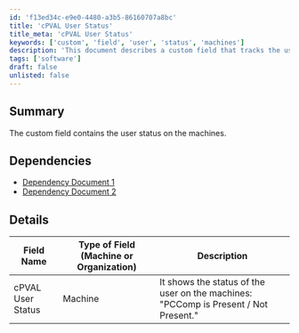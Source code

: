 ```yaml
---
id: 'f13ed34c-e9e0-4480-a3b5-86160707a8bc'
title: 'cPVAL User Status'
title_meta: 'cPVAL User Status'
keywords: ['custom', 'field', 'user', 'status', 'machines']
description: 'This document describes a custom field that tracks the user status on machines, detailing its dependencies and specific field information relevant to machine management.'
tags: ['software']
draft: false
unlisted: false
---
```


## Summary

The custom field contains the user status on the machines.

## Dependencies

- [Dependency Document 1](https://proval.itglue.com/5078775/docs/18178737)  
- [Dependency Document 2](https://proval.itglue.com/5078775/docs/18178739)

## Details

| Field Name           | Type of Field (Machine or Organization) | Description                                                     |
|----------------------|-----------------------------------------|-----------------------------------------------------------------|
| cPVAL User Status    | Machine                                 | It shows the status of the user on the machines: "PCComp is Present / Not Present." |



